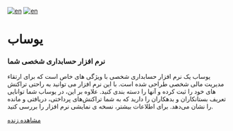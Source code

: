 [![en](https://img.shields.io/badge/english-lang-red.svg)](https://github.com/)
[![en](https://img.shields.io/badge/persian-lang-green)](https://github.com/)

# یوساب

### نرم افزار حسابداری شخصی شما

یوساب یک نرم افزار حسابداری شخصی با ویژگی های خاص است که برای ارتقاء مدیریت مالی شخصی طراحی شده است. با این نرم افزار می توانید به راحتی تراکنش های خود را ثبت کرده و آنها را دسته بندی کنید. علاوه بر این، در یوساب شما توانایی تعریف بستانکاران و بدهکاران را دارید که به شما تراکنش‌های پرداختی، دریافتی و مانده را نشان می‌دهد. برای اطلاعات بیشتر، نسخه ی نمایشی نرم افزار را بررسی کنید.

[مشاهده زنده](https://cafebazaar.ir/)
